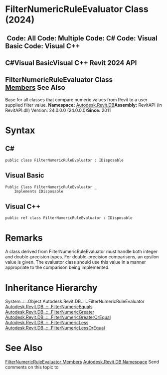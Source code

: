 # FilterNumericRuleEvaluator Class (2024)

﻿
 Code: All Code: Multiple Code: C# Code: Visual Basic Code: Visual C++   
---  
C#Visual BasicVisual C++
Revit 2024 API  
---  
FilterNumericRuleEvaluator Class  
[Members](fc6937d7-8346-79d6-1b32-9e96a61b8300.md "FilterNumericRuleEvaluator Members") See Also  
---  
Base for all classes that compare numeric values from Revit to a user-supplied filter value. 
**Namespace:** [Autodesk.Revit.DB](87546ba7-461b-c646-cbb1-2cb8f5bff8b2.md "Autodesk.Revit.DB Namespace")**Assembly:** RevitAPI (in RevitAPI.dll) Version: 24.0.0.0 (24.0.0.0)**Since:** 2011 
# Syntax
C#  
---  
```text
public class FilterNumericRuleEvaluator : IDisposable
```
  
Visual Basic  
---  
```text
Public Class FilterNumericRuleEvaluator _
	Implements IDisposable
```
  
Visual C++  
---  
```text
public ref class FilterNumericRuleEvaluator : IDisposable
```
  
# Remarks
A class derived from FilterNumericRuleEvaluator must handle both integer and double-precision types. For double-precision comparisons, an epsilon value is given. The evaluator class should use this value in a manner appropriate to the comparison being implemented. 
# Inheritance Hierarchy
System..::..Object Autodesk.Revit.DB..::..FilterNumericRuleEvaluator [Autodesk.Revit.DB..::..FilterNumericEquals](13cab7f3-d15d-adfd-ff43-c69a4863a636.md "FilterNumericEquals Class") [Autodesk.Revit.DB..::..FilterNumericGreater](b317951e-6324-fc45-5860-6b616534d1ce.md "FilterNumericGreater Class") [Autodesk.Revit.DB..::..FilterNumericGreaterOrEqual](c77b5955-2ca2-16aa-4567-5a4470e24289.md "FilterNumericGreaterOrEqual Class") [Autodesk.Revit.DB..::..FilterNumericLess](fcdb6568-9715-4292-e903-c73c0b54dd67.md "FilterNumericLess Class") [Autodesk.Revit.DB..::..FilterNumericLessOrEqual](532a63ec-e8c2-41bc-84ab-a8f44c852873.md "FilterNumericLessOrEqual Class")
# See Also
[FilterNumericRuleEvaluator Members](fc6937d7-8346-79d6-1b32-9e96a61b8300.md "FilterNumericRuleEvaluator Members")
[Autodesk.Revit.DB Namespace](87546ba7-461b-c646-cbb1-2cb8f5bff8b2.md "Autodesk.Revit.DB Namespace")
Send comments on this topic to 